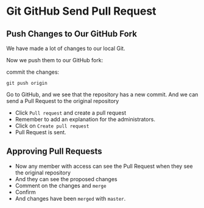 # Git GitHub Send Pull Request

## Push Changes to Our GitHub Fork
We have made a lot of changes to our local Git.

Now we push them to our GitHub fork:

commit the changes:

```
git push origin
```
Go to GitHub, and we see that the repository has a new commit. And we can send a Pull Request to the original repository
* Click `Pull request` and create a pull request
* Remember to add an explanation for the administrators.
* Click on `Create pull request`
* Pull Request is sent.

## Approving Pull Requests

* Now any member with access can see the Pull Request when they see the original repository
* And they can see the proposed changes
* Comment on the changes and `merge`
* Confirm
* And changes have been `merged` with `master`.